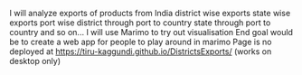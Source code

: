 I will analyze exports of products from India
district wise exports
state wise exports
port wise
district through port to country
state through port to country 
and so on...
I will use Marimo to try out visualisation
End goal would be to create a web app for people to play around in marimo
Page is no deployed at https://tiru-kaggundi.github.io/DistrictsExports/ (works on desktop only)
